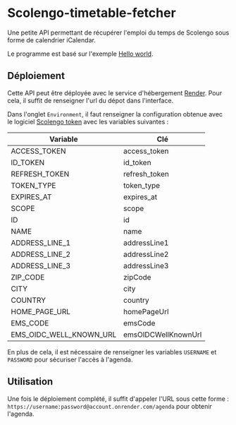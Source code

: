 # Scolengo-timetable-fetcher

Une petite API permettant de récupérer l'emploi du temps de Scolengo sous forme de calendrier iCalendar.

Le programme est basé sur l'exemple [Hello world](https://expressjs.com/en/starter/hello-world.html).

## Déploiement

Cette API peut être déployée avec le service d'hébergement [Render](https://render.com). Pour cela, il suffit de renseigner l'url du dépot dans l'interface.

Dans l'onglet `Environment`, il faut renseigner la configuration obtenue avec le logiciel [Scolengo token](https://github.com/maelgangloff/scolengo-token) avec les variables suivantes :

| Variable                | Clé                 |
|-------------------------|---------------------|
| ACCESS_TOKEN            | access_token        |
| ID_TOKEN                | id_token            |
| REFRESH_TOKEN           | refresh_token       |
| TOKEN_TYPE              | token_type          |
| EXPIRES_AT              | expires_at          |
| SCOPE                   | scope               |
| ID                      | id                  |
| NAME                    | name                |
| ADDRESS_LINE_1          | addressLine1        |
| ADDRESS_LINE_2          | addressLine2        |
| ADDRESS_LINE_3          | addressLine3        |
| ZIP_CODE                | zipCode             |
| CITY                    | city                |
| COUNTRY                 | country             |
| HOME_PAGE_URL           | homePageUrl         |
| EMS_CODE                | emsCode             |
| EMS_OIDC_WELL_KNOWN_URL | emsOIDCWellKnownUrl |

En plus de cela, il est nécessaire de renseigner les variables `USERNAME` et `PASSWORD` pour sécuriser l'accès à l'agenda.

## Utilisation

Une fois le déploiement complété, il suffit d'appeler l'URL sous cette forme : `https://username:password@account.onrender.com/agenda` pour obtenir l'agenda.